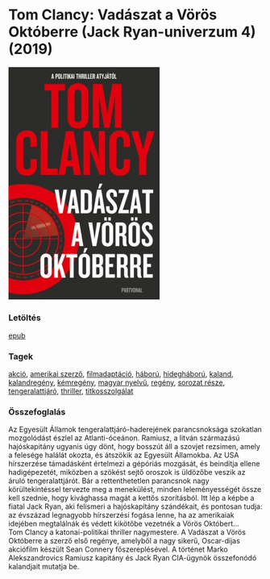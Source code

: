 # <a name="id_1030">Tom Clancy: Vadászat a Vörös Októberre (Jack Ryan-univerzum 4) (2019)</a>
<img src="https://github.com/BercziSandor/calibre_lib/raw/main/libs/main/Tom%20Clancy/Vadaszat%20a%20voros%20oktoberre%20%281030%29/cover.jpg" alt="cover" width="300"/>

### Letöltés
[epub](https://github.com/BercziSandor/calibre_lib/raw/main/libs/main/Tom%20Clancy/Vadaszat%20a%20voros%20oktoberre%20%281030%29/Vadaszat%20a%20Voros%20Oktoberre%20-%20Tom%20Clancy.epub)

### Tagek
[akció](https://github.com/berczisandor/calibre_lib/blob/main/libs/main/tags/akci%c3%b3.md), [amerikai szerző](https://github.com/berczisandor/calibre_lib/blob/main/libs/main/tags/amerikai%20szerz%c5%91.md), [filmadaptáció](https://github.com/berczisandor/calibre_lib/blob/main/libs/main/tags/filmadapt%c3%a1ci%c3%b3.md), [háború](https://github.com/berczisandor/calibre_lib/blob/main/libs/main/tags/h%c3%a1bor%c3%ba.md), [hidegháború](https://github.com/berczisandor/calibre_lib/blob/main/libs/main/tags/hidegh%c3%a1bor%c3%ba.md), [kaland](https://github.com/berczisandor/calibre_lib/blob/main/libs/main/tags/kaland.md), [kalandregény](https://github.com/berczisandor/calibre_lib/blob/main/libs/main/tags/kalandreg%c3%a9ny.md), [kémregény](https://github.com/berczisandor/calibre_lib/blob/main/libs/main/tags/k%c3%a9mreg%c3%a9ny.md), [magyar nyelvű](https://github.com/berczisandor/calibre_lib/blob/main/libs/main/tags/magyar%20nyelv%c5%b1.md), [regény](https://github.com/berczisandor/calibre_lib/blob/main/libs/main/tags/reg%c3%a9ny.md), [sorozat része](https://github.com/berczisandor/calibre_lib/blob/main/libs/main/tags/sorozat%20r%c3%a9sze.md), [tengeralattjáró](https://github.com/berczisandor/calibre_lib/blob/main/libs/main/tags/tengeralattj%c3%a1r%c3%b3.md), [thriller](https://github.com/berczisandor/calibre_lib/blob/main/libs/main/tags/thriller.md), [titkosszolgálat](https://github.com/berczisandor/calibre_lib/blob/main/libs/main/tags/titkosszolg%c3%a1lat.md)

### Összefoglalás
<div>
<p>Az ​Egyesült Államok tengeralattjáró-haderejének parancsnoksága szokatlan mozgolódást észlel az Atlanti-óceánon. Ramiusz, a litván származású hajóskapitány ugyanis úgy dönt, hogy bosszút áll a szovjet rezsimen, amely a felesége halálát okozta, és átszökik az Egyesült Államokba. Az USA hírszerzése támadásként értelmezi a gépóriás mozgását, és beindítja ellene hadigépezetét, miközben a szökést sejtő oroszok is üldözőbe veszik az áruló tengeralattjárót. Bár a rettenthetetlen parancsnok nagy körültekintéssel tervezte meg a menekülést, minden leleményességét össze kell szednie, hogy kivághassa magát a kettős szorításból. Itt lép a képbe a fiatal Jack Ryan, aki felismeri a hajóskapitány szándékait, és pontosan tudja: az évszázad legnagyobb hírszerzési fogása lenne, ha az amerikaiak idejében megtalálnák és védett kikötőbe vezetnék a Vörös Októbert…<br>Tom Clancy a katonai-politikai thriller nagymestere. A Vadászat a Vörös Októberre a szerző első regénye, amelyből a nagy sikerű, Oscar-díjas akciófilm készült Sean Connery főszereplésével. A történet Marko Alekszandrovics Ramiusz kapitány és Jack Ryan CIA-ügynök összefonódó kalandjait mutatja be.</p></div>


